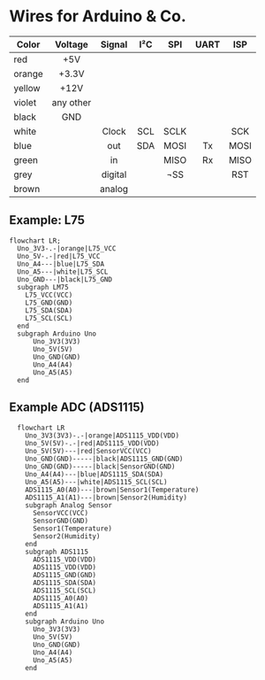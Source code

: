 # Wires for Arduino & Co.

| Color  |Voltage  |Signal |I²C|SPI |UART|ISP |
|--------|:-------:|:-----:|:-:|:--:|:--:|:--:|
|red     |+5V      |       |   |    |    |    |
|orange  |+3.3V    |       |   |    |    |    |
|yellow  |+12V     |       |   |    |    |    |
|violet  |any other|       |   |    |    |    |
|black   |GND      |       |   |    |    |    |
|white   |         |Clock  |SCL|SCLK|    |SCK |
|blue    |         |out    |SDA|MOSI|Tx  |MOSI|
|green   |         |in     |   |MISO|Rx  |MISO|
|grey    |         |digital|   |¬SS |    |RST |
|brown   |         |analog |   |    |    |    |


## Example: L75

```mermaid
flowchart LR;
  Uno_3V3-.-|orange|L75_VCC
  Uno_5V-.-|red|L75_VCC
  Uno_A4---|blue|L75_SDA
  Uno_A5---|white|L75_SCL
  Uno_GND---|black|L75_GND
  subgraph LM75
    L75_VCC(VCC)
    L75_GND(GND)
    L75_SDA(SDA)
    L75_SCL(SCL)
  end
  subgraph Arduino Uno
      Uno_3V3(3V3)
      Uno_5V(5V)
      Uno_GND(GND)
      Uno_A4(A4)
      Uno_A5(A5)
  end

```

## Example ADC (ADS1115)

```mermaid
  flowchart LR
    Uno_3V3(3V3)-.-|orange|ADS1115_VDD(VDD) 
    Uno_5V(5V)-.-|red|ADS1115_VDD(VDD)
    Uno_5V(5V)---|red|SensorVCC(VCC)
    Uno_GND(GND)-----|black|ADS1115_GND(GND)
    Uno_GND(GND)-----|black|SensorGND(GND)
    Uno_A4(A4)---|blue|ADS1115_SDA(SDA)
    Uno_A5(A5)---|white|ADS1115_SCL(SCL)
    ADS1115_A0(A0)---|brown|Sensor1(Temperature)
    ADS1115_A1(A1)---|brown|Sensor2(Humidity)
    subgraph Analog Sensor
      SensorVCC(VCC)
      SensorGND(GND)
      Sensor1(Temperature)
      Sensor2(Humidity)
    end
    subgraph ADS1115
      ADS1115_VDD(VDD)
      ADS1115_VDD(VDD)
      ADS1115_GND(GND)
      ADS1115_SDA(SDA)
      ADS1115_SCL(SCL)
      ADS1115_A0(A0)
      ADS1115_A1(A1)
    end
    subgraph Arduino Uno
      Uno_3V3(3V3)
      Uno_5V(5V)
      Uno_GND(GND)
      Uno_A4(A4)
      Uno_A5(A5)
    end
```
